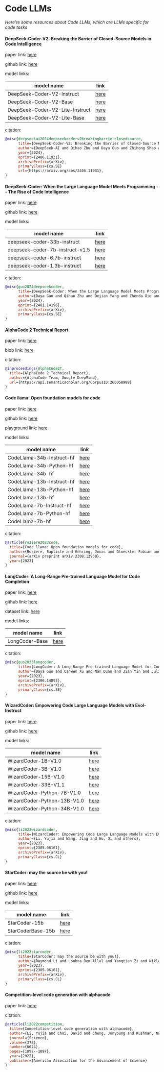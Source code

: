 # Code LLMs
*Here're some resources about Code LLMs, which are LLMs specific for code tasks*


#### DeepSeek-Coder-V2: Breaking the Barrier of Closed-Source Models in Code Intelligence

paper link: [here](https://arxiv.org/pdf/2406.11931)

github link: [here](https://github.com/deepseek-ai/deepseek-coder-v2)

model links:

|model name|link|
|-|-|
|DeepSeek-Coder-V2-Instruct|[here](https://huggingface.co/deepseek-ai/DeepSeek-Coder-V2-Instruct)|
|DeepSeek-Coder-V2-Base|[here](https://huggingface.co/deepseek-ai/DeepSeek-Coder-V2-Base)|
|DeepSeek-Coder-V2-Lite-Instruct|[here](https://huggingface.co/deepseek-ai/DeepSeek-Coder-V2-Lite-Instruct)|
|DeepSeek-Coder-V2-Lite-Base|[here](https://huggingface.co/deepseek-ai/DeepSeek-Coder-V2-Lite-Base)|

citation:

```bibtex
@misc{deepseekai2024deepseekcoderv2breakingbarrierclosedsource,
      title={DeepSeek-Coder-V2: Breaking the Barrier of Closed-Source Models in Code Intelligence}, 
      author={DeepSeek-AI and Qihao Zhu and Daya Guo and Zhihong Shao and Dejian Yang and Peiyi Wang and Runxin Xu and Y. Wu and Yukun Li and Huazuo Gao and Shirong Ma and Wangding Zeng and Xiao Bi and Zihui Gu and Hanwei Xu and Damai Dai and Kai Dong and Liyue Zhang and Yishi Piao and Zhibin Gou and Zhenda Xie and Zhewen Hao and Bingxuan Wang and Junxiao Song and Deli Chen and Xin Xie and Kang Guan and Yuxiang You and Aixin Liu and Qiushi Du and Wenjun Gao and Xuan Lu and Qinyu Chen and Yaohui Wang and Chengqi Deng and Jiashi Li and Chenggang Zhao and Chong Ruan and Fuli Luo and Wenfeng Liang},
      year={2024},
      eprint={2406.11931},
      archivePrefix={arXiv},
      primaryClass={cs.SE}
      url={https://arxiv.org/abs/2406.11931}, 
}
```



#### DeepSeek-Coder: When the Large Language Model Meets Programming -- The Rise of Code Intelligence

paper link: [here](https://arxiv.org/pdf/2401.14196)

github link: [here](https://github.com/deepseek-ai/deepseek-coder)

model links:

|model name|link|
|-|-|
|deepseek-coder-33b-instruct|[here](https://huggingface.co/deepseek-ai/deepseek-coder-33b-instruct)|
|deepseek-coder-7b-instruct-v1.5|[here](https://huggingface.co/deepseek-ai/deepseek-coder-7b-instruct-v1.5)|
|deepseek-coder-6.7b-instruct|[here](https://huggingface.co/deepseek-ai/deepseek-coder-6.7b-instruct)|
|deepseek-coder-1.3b-instruct|[here](https://huggingface.co/deepseek-ai/deepseek-coder-1.3b-instruct)|


citation: 
```bibtex
@misc{guo2024deepseekcoder,
      title={DeepSeek-Coder: When the Large Language Model Meets Programming -- The Rise of Code Intelligence}, 
      author={Daya Guo and Qihao Zhu and Dejian Yang and Zhenda Xie and Kai Dong and Wentao Zhang and Guanting Chen and Xiao Bi and Y. Wu and Y. K. Li and Fuli Luo and Yingfei Xiong and Wenfeng Liang},
      year={2024},
      eprint={2401.14196},
      archivePrefix={arXiv},
      primaryClass={cs.SE}
}
```


#### AlphaCode 2 Technical Report

paper link: [here](https://storage.googleapis.com/deepmind-media/AlphaCode2/AlphaCode2_Tech_Report.pdf)

blob link: [here](https://deepmind.google/discover/blog/competitive-programming-with-alphacode/)

citation: 
```bibtex
@inproceedings{AlphaCode2T,
  title={AlphaCode 2 Technical Report},
  author={AlphaCode Team, Google DeepMind},
  url={https://api.semanticscholar.org/CorpusID:266058988}
}
```


#### Code llama: Open foundation models for code

paper link: [here](https://arxiv.org/pdf/2308.12950.pdf)

github link: [here](https://github.com/facebookresearch/codellama)

playground link: [here](https://huggingface.co/spaces/codellama/codellama-playground)

model links: 

|model name|link|
|-|-|
|CodeLlama-34b-Instruct-hf|[here](https://huggingface.co/codellama/CodeLlama-34b-Instruct-hf)|
|CodeLlama-34b-Python-hf|[here](https://huggingface.co/codellama/CodeLlama-34b-Python-hf)|
|CodeLlama-34b-hf|[here](https://huggingface.co/codellama/CodeLlama-34b-hf)|
|CodeLlama-13b-Instruct-hf|[here](https://huggingface.co/codellama/CodeLlama-13b-Instruct-hf)|
|CodeLlama-13b-Python-hf|[here](https://huggingface.co/codellama/CodeLlama-13b-Python-hf)|
|CodeLlama-13b-hf|[here](https://huggingface.co/codellama/CodeLlama-13b-hf)|
|CodeLlama-7b-Instruct-hf|[here](https://huggingface.co/codellama/CodeLlama-7b-Instruct-hf)|
|CodeLlama-7b-Python-hf|[here](https://huggingface.co/codellama/CodeLlama-7b-Python-hf)|
|CodeLlama-7b-hf|[here](https://huggingface.co/codellama/CodeLlama-7b-hf)|

citation: 
```bibtex
@article{roziere2023code,
  title={Code llama: Open foundation models for code},
  author={Roziere, Baptiste and Gehring, Jonas and Gloeckle, Fabian and Sootla, Sten and Gat, Itai and Tan, Xiaoqing Ellen and Adi, Yossi and Liu, Jingyu and Remez, Tal and Rapin, J{\'e}r{\'e}my and others},
  journal={arXiv preprint arXiv:2308.12950},
  year={2023}
}
```

#### LongCoder: A Long-Range Pre-trained Language Model for Code Completion

paper link: [here](https://arxiv.org/pdf/2306.14893.pdf)

github link: [here](https://github.com/microsoft/CodeBERT/tree/master/LongCoder)

dataset link: [here](https://huggingface.co/datasets/microsoft/LCC_python)

model links: 

|model name|link|
|-|-|
|LongCoder-Base|[here](https://huggingface.co/microsoft/longcoder-base)|


citation: 
```bibtex
@misc{guo2023longcoder,
      title={LongCoder: A Long-Range Pre-trained Language Model for Code Completion}, 
      author={Daya Guo and Canwen Xu and Nan Duan and Jian Yin and Julian McAuley},
      year={2023},
      eprint={2306.14893},
      archivePrefix={arXiv},
      primaryClass={cs.SE}
}
```


#### WizardCoder: Empowering Code Large Language Models with Evol-Instruct

paper link: [here](https://arxiv.org/pdf/2306.08568.pdf)

github link: [here](https://github.com/nlpxucan/WizardLM)

model links:

|model name|link|
|-|-|
|WizardCoder-1B-V1.0|[here](https://huggingface.co/WizardLM/WizardCoder-1B-V1.0)|
|WizardCoder-3B-V1.0|[here](https://huggingface.co/WizardLM/WizardCoder-3B-V1.0)|
|WizardCoder-15B-V1.0|[here](https://huggingface.co/WizardLM/WizardCoder-15B-V1.0)|
|WizardCoder-33B-V1.1|[here](https://huggingface.co/WizardLM/WizardCoder-33B-V1.1)|
|WizardCoder-Python-7B-V1.0|[here](https://huggingface.co/WizardLM/WizardCoder-Python-7B-V1.0)|
|WizardCoder-Python-13B-V1.0|[here](https://huggingface.co/WizardLM/WizardCoder-Python-13B-V1.0)|
|WizardCoder-Python-34B-V1.0|[here](https://huggingface.co/WizardLM/WizardCoder-Python-34B-V1.0)|

citation: 
```bibtex
@misc{li2023wizardcoder,
      title={WizardCoder: Empowering Code Large Language Models with Evol-Instruct},
      author={Li, Yujia and Wang, Jing and Wu, Qi and others},
      year={2023},
      eprint={2305.06161},
      archivePrefix={arXiv},
      primaryClass={cs.CL}
}
```


#### StarCoder: may the source be with you!

paper link: [here](https://arxiv.org/pdf/2305.06161.pdf)

github link: [here](https://github.com/bigcode-project/starcoder/tree/main)

model links: 

|model name|link|
|-|-|
|StarCoder-15b|[here](https://huggingface.co/bigcode/starcoder)|
|StarCoderBase-15b|[here](https://huggingface.co/bigcode/starcoderbase)|

citation: 
```bibtex
@misc{li2023starcoder,
      title={StarCoder: may the source be with you!}, 
      author={Raymond Li and Loubna Ben Allal and Yangtian Zi and Niklas Muennighoff and Denis Kocetkov and Chenghao Mou and Marc Marone and Christopher Akiki and Jia Li and Jenny Chim and Qian Liu and Evgenii Zheltonozhskii and Terry Yue Zhuo and Thomas Wang and Olivier Dehaene and Mishig Davaadorj and Joel Lamy-Poirier and João Monteiro and Oleh Shliazhko and Nicolas Gontier and Nicholas Meade and Armel Zebaze and Ming-Ho Yee and Logesh Kumar Umapathi and Jian Zhu and Benjamin Lipkin and Muhtasham Oblokulov and Zhiruo Wang and Rudra Murthy and Jason Stillerman and Siva Sankalp Patel and Dmitry Abulkhanov and Marco Zocca and Manan Dey and Zhihan Zhang and Nour Fahmy and Urvashi Bhattacharyya and Wenhao Yu and Swayam Singh and Sasha Luccioni and Paulo Villegas and Maxim Kunakov and Fedor Zhdanov and Manuel Romero and Tony Lee and Nadav Timor and Jennifer Ding and Claire Schlesinger and Hailey Schoelkopf and Jan Ebert and Tri Dao and Mayank Mishra and Alex Gu and Jennifer Robinson and Carolyn Jane Anderson and Brendan Dolan-Gavitt and Danish Contractor and Siva Reddy and Daniel Fried and Dzmitry Bahdanau and Yacine Jernite and Carlos Muñoz Ferrandis and Sean Hughes and Thomas Wolf and Arjun Guha and Leandro von Werra and Harm de Vries},
      year={2023},
      eprint={2305.06161},
      archivePrefix={arXiv},
      primaryClass={cs.CL}
}
```
    

#### Competition-level code generation with alphacode

paper link: [here](https://www.science.org/doi/10.1126/science.abq1158)

citation: 
```bibtex
@article{li2022competition,
  title={Competition-level code generation with alphacode},
  author={Li, Yujia and Choi, David and Chung, Junyoung and Kushman, Nate and Schrittwieser, Julian and Leblond, R{\'e}mi and Eccles, Tom and Keeling, James and Gimeno, Felix and Dal Lago, Agustin and others},
  journal={Science},
  volume={378},
  number={6624},
  pages={1092--1097},
  year={2022},
  publisher={American Association for the Advancement of Science}
}
```





